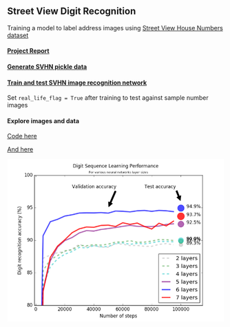 ## Street View Digit Recognition
Training a model to label address images using [Street View House Numbers dataset](http://ufldl.stanford.edu/housenumbers/)

#### [Project Report](https://github.com/burnssa/street_view_digit_recognition/blob/master/MLND%20Capstone%20Report.pdf)

#### [Generate SVHN pickle data](https://github.com/burnssa/street_view_digit_recognition/blob/master/check_and_pickle_svhn_data.py)

#### [Train and test SVHN image recognition network](https://github.com/burnssa/street_view_digit_recognition/blob/master/train_and_test_svhn_data.py)

Set `real_life_flag = True` after training to test against sample number images

#### Explore images and data
[Code here](https://github.com/burnssa/street_view_digit_recognition/blob/master/digits_print_and_summarize.py)

[And here](https://github.com/burnssa/street_view_digit_recognition/blob/master/svhn_summary_stats.py)

![Results overview](https://raw.githubusercontent.com/burnssa/street_view_digit_recognition/master/20161030_learning_rate_chart_99_learning_rate.png)


